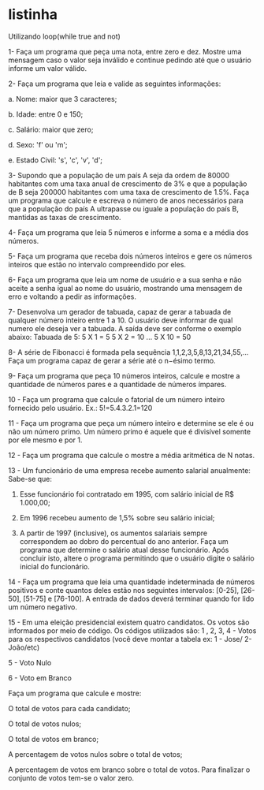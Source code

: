 # listinha
Utilizando loop(while true and not)



1- Faça um programa que peça uma nota, entre zero e dez. Mostre uma mensagem
caso o valor seja inválido e continue pedindo até que o usuário informe um valor
válido.

2- Faça um programa que leia e valide as seguintes informações:

a. Nome: maior que 3 caracteres;

b. Idade: entre 0 e 150;

c. Salário: maior que zero;

d. Sexo: 'f' ou 'm';

e. Estado Civil: 's', 'c', 'v', 'd';

3- Supondo que a população de um país A seja da ordem de 80000 habitantes com
uma taxa anual de crescimento de 3% e que a população de B seja 200000
habitantes com uma taxa de crescimento de 1.5%. Faça um programa que calcule e
escreva o número de anos necessários para que a população do país A ultrapasse
ou iguale a população do país B, mantidas as taxas de crescimento.

4- Faça um programa que leia 5 números e informe a soma e a média dos números.

5- Faça um programa que receba dois números inteiros e gere os números inteiros
que estão no intervalo compreendido por eles.

6- Faça um programa que leia um nome de usuário e a sua senha e não aceite a
senha igual ao nome do usuário, mostrando uma mensagem de erro e voltando a
pedir as informações.

7- Desenvolva um gerador de tabuada, capaz de gerar a tabuada de qualquer número
inteiro entre 1 a 10. O usuário deve informar de qual numero ele deseja ver a
tabuada. A saída deve ser conforme o exemplo abaixo:
Tabuada de 5:
5 X 1 = 5
5 X 2 = 10
...
5 X 10 = 50

8- A série de Fibonacci é formada pela sequência 1,1,2,3,5,8,13,21,34,55,... Faça um
programa capaz de gerar a série até o n−ésimo termo.

9- Faça um programa que peça 10 números inteiros, calcule e mostre a quantidade de
números pares e a quantidade de números ímpares.

10 - Faça um programa que calcule o fatorial de um número inteiro fornecido pelo
usuário. Ex.: 5!=5.4.3.2.1=120

11 - Faça um programa que peça um número inteiro e determine se ele é ou não um
número primo. Um número primo é aquele que é divisível somente por ele mesmo e por
1.

12 - Faça um programa que calcule o mostre a média aritmética de N notas.

13 - Um funcionário de uma empresa recebe aumento salarial anualmente: Sabe-se
que:

1. Esse funcionário foi contratado em 1995, com salário inicial de R$ 1.000,00;

2. Em 1996 recebeu aumento de 1,5% sobre seu salário inicial;

3. A partir de 1997 (inclusive), os aumentos salariais sempre correspondem ao
dobro do percentual do ano anterior. Faça um programa que determine o
salário atual desse funcionário. Após concluir isto, altere o programa
permitindo que o usuário digite o salário inicial do funcionário.

14 - Faça um programa que leia uma quantidade indeterminada de números positivos e
conte quantos deles estão nos seguintes intervalos: [0-25], [26-50], [51-75] e [76-100].
A entrada de dados deverá terminar quando for lido um número negativo.

15 - Em uma eleição presidencial existem quatro candidatos. Os votos são informados
por meio de código. Os códigos utilizados são:
1 , 2, 3, 4 - Votos para os respectivos candidatos
(você deve montar a tabela ex: 1 - Jose/ 2- João/etc)

5 - Voto Nulo

6 - Voto em Branco

Faça um programa que calcule e mostre:

O total de votos para cada candidato;

O total de votos nulos;

O total de votos em branco;


A percentagem de votos nulos sobre o total de votos;

A percentagem de votos em branco sobre o total de votos. Para finalizar o
conjunto de votos tem-se o valor zero.
